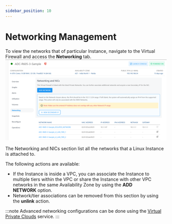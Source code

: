 ```yaml
---
sidebar_position: 10
---
```

# Networking Management

To view the networks that of particular Instance, navigate to the Virtual Firewall and access the **Networking** tab.
![Networking Management](img/Networking.png)

The Networking and NICs section list all the networks that a Linux Instance is attached to.

The following actions are available:

- If the Instance is inside a VPC, you can associate the Instance to multiple tiers within the VPC or share the Instance with other VPC networks in the same Availability Zone by using the **ADD NETWORK** option.
- Network/tier associations can be removed from this section by using the **unlink** action.

:::note
Advanced networking configurations can be done using the [Virtual Private Clouds](/docs/Subscribers/Networking/VirtualPrivateClouds/AboutVPCInstances/AboutVirtualPrivateClouds) service.
:::
